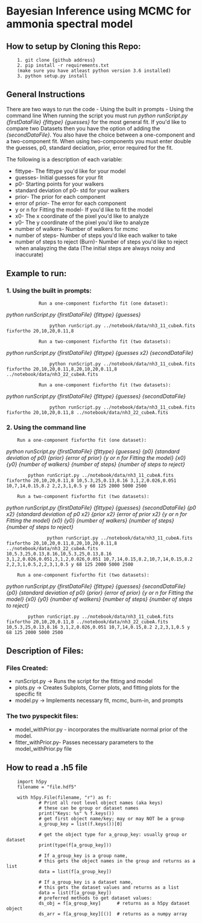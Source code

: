 # Bayesian Inference using MCMC for ammonia spectral model

## How to setup by Cloning this Repo:

        1. git clone {github address} 
        2. pip install -r requirements.txt
        (make sure you have atleast python version 3.6 installed)
        3. python setup.py install

## General Instructions
There are two ways to run the code 
        - Using the built in prompts
        - Using the command line
When running the script you must run _python runScript.py {firstDataFile} {fittype} {guesses}_ for the most general fit. If you'd like to compare two Datasets then you have the option of adding the _{secondDataFile}_. You also have the choice between a one-component and a two-component fit. When using two-components you must enter double the guesses, p0,  standard deciation, prior, error required for the fit. 

The following is a description of each variable:

- fittype- The fittype you'd like for your model
- guesses- Initial guesses for your fit
- p0- Starting points for your walkers
- standard deviation of p0- std for your walkers
- prior- The prior for each component
- error of prior- The error for each component
- y or n for Fitting the model- If you'd like to fit the model
- x0- The x coordinate of the pixel you'd like to analyze
- y0- The y coordinate of the pixel you'd like to analyze
- number of walkers- Number of walkers for mcmc
- number of steps- Number of steps you'd like each walker to take
- number of steps to reject (Burn)- Number of steps you'd like to reject when analayzing the data (The initial steps are always noisy and inaccurate)

## Example to run:
###     1. Using the built in prompts:
                Run a one-component fixfortho fit (one dataset):
_python runScript.py {firstDataFile} {fittype} {guesses}_

`                python runScript.py ../notebook/data/nh3_11_cubeA.fits fixfortho 20,10,20,0.11,8`

                Run a two-component fixfortho fit (two datasets):
_python runScript.py {firstDataFile} {fittype} {guesses x2} {secondDataFile}_
 
`                python runScript.py ../notebook/data/nh3_11_cubeA.fits fixfortho 20,10,20,0.11,8,20,10,20,0.11,8 ../notebook/data/nh3_22_cubeA.fits`

                Run a one-component fixfortho fit (two datasets):
_python runScript.py {firstDataFile} {fittype} {guesses} {secondDataFile}_
 
`                python runScript.py ../notebook/data/nh3_11_cubeA.fits fixfortho 20,10,20,0.11,8 ../notebook/data/nh3_22_cubeA.fits`

###     2. Using the command line
        Run a one-component fixfortho fit (one dataset):
_python runScript.py {firstDataFile} {fittype} {guesses} {p0} {standard deviation of p0} {prior} {error of prior} {y or n for Fitting the model} {x0} {y0} {number of walkers} {number of steps} {number of steps to reject}_

`        python runScript.py ../notebook/data/nh3_11_cubeA.fits fixfortho 20,10,20,0.11,8 10,5.3,25,0.13,8.16 3,1,2,0.026,0.051 10,7,14,0.15,8.2 2,2,3,1,0.5 y 68 125 2000 5000 2500`

        Run a two-component fixfortho fit (two datasets):

_python runScript.py {firstDataFile} {fittype} {guesses} {secondDataFile} {p0 x2} {standard deviation of p0 x2} {prior x2} {error of prior x2} {y or n for Fitting the model} {x0} {y0} {number of walkers} {number of steps} {number of steps to reject}_

`                python runScript.py ../notebook/data/nh3_11_cubeA.fits fixfortho 20,10,20,0.11,8,20,10,20,0.11,8 ../notebook/data/nh3_22_cubeA.fits 10,5.3,25,0.13,8.16,10,5.3,25,0.13,8.16 3,1,2,0.026,0.051,3,1,2,0.026,0.051 10,7,14,0.15,8.2,10,7,14,0.15,8.2 2,2,3,1,0.5,2,2,3,1,0.5 y 68 125 2000 5000 2500 `

        Run a one-component fixfortho fit (two datasets):
_python runScript.py {firstDataFile} {fittype} {guesses} {secondDataFile} {p0} {standard deviation of p0} {prior} {error of prior} {y or n for Fitting the model} {x0} {y0} {number of walkers} {number of steps} {number of steps to reject}_

`        python runScript.py ../notebook/data/nh3_11_cubeA.fits fixfortho 20,10,20,0.11,8 ../notebook/data/nh3_22_cubeA.fits 10,5.3,25,0.13,8.16 3,1,2,0.026,0.051 10,7,14,0.15,8.2 2,2,3,1,0.5 y 68 125 2000 5000 2500`

## Description of Files: 

### Files Created:
 - runScript.py -> Runs the script for the fitting and model
 - plots.py -> Creates Subplots, Corner plots, and fitting plots for the specific fit
 - model.py -> Implements necessary fit, mcmc, burn-in, and prompts


### The two pyspeckit files:
- model_withPrior.py - incorporates the multivariate normal prior of the model.
- fitter_withPrior.py- Passes necessary parameters to the model_withPrior.py file

## How to read a .h5 file

        import h5py
        filename = "file.hdf5"

        with h5py.File(filename, "r") as f:
                # Print all root level object names (aka keys) 
                # these can be group or dataset names 
                print("Keys: %s" % f.keys())
                # get first object name/key; may or may NOT be a group
                a_group_key = list(f.keys())[0]

                # get the object type for a_group_key: usually group or dataset
                print(type(f[a_group_key])) 

                # If a_group_key is a group name, 
                # this gets the object names in the group and returns as a list
                data = list(f[a_group_key])

                # If a_group_key is a dataset name, 
                # this gets the dataset values and returns as a list
                data = list(f[a_group_key])
                # preferred methods to get dataset values:
                ds_obj = f[a_group_key]      # returns as a h5py dataset object
                ds_arr = f[a_group_key][()]  # returns as a numpy array
    